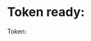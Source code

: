 # Token ready:
<p>Token: <span id="a"></span></p>
<script>
document.getElementById("a").innerHTML = new URL(window.location.href).searchParams.get("code")
</script>

